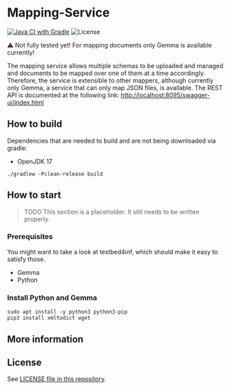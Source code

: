 # Mapping-Service

[![Java CI with Gradle](https://github.com/maximilianiKIT/mapping-service/actions/workflows/CI.yml/badge.svg)](https://github.com/maximilianiKIT/mapping-service/actions/workflows/CI.yml)
![License](https://img.shields.io/github/license/kit-data-manager/indexing-service.svg)

:warning:
Not fully tested yet!
For mapping documents only Gemma is available currently!

The mapping service allows multiple schemas to be uploaded and managed and documents to be mapped over one of them at a time accordingly.
Therefore, the service is extensible to other mappers, although currently only Gemma, a service that can only map JSON files, is available.
The REST API is documented at the following link: [http://localhost:8095/swagger-ui/index.html](http://localhost:8095/swagger-ui/index.html)

## How to build

Dependencies that are needed to build and are not being downloaded via gradle:

- OpenJDK 17

`./gradlew -Pclean-release build`

## How to start

> TODO This section is a placeholder. It still needs to be written properly.

### Prerequisites

You might want to take a look at testbed4inf, which should make it easy to satisfy those.

- Gemma
- Python

### Install Python and Gemma
```
sudo apt install -y python3 python3-pip 
pip3 install xmltodict wget
```


## More information

## License

See [LICENSE file in this repository](LICENSE).